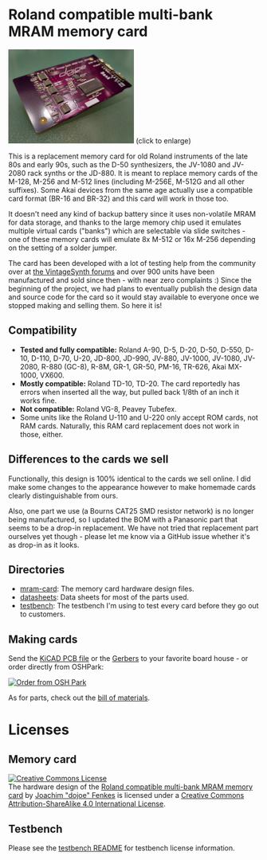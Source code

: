 # Roland compatible multi-bank MRAM memory card

[<img src="mr-revd-front.jpg" width="50%">](mr-revd-front.jpg) (click to enlarge)

This is a replacement memory card for old Roland instruments of the late 80s and early 90s, such as the D-50 synthesizers, the JV-1080 and JV-2080 rack synths or the JD-880. It is meant to replace memory cards of the M-128, M-256 and M-512 lines (including M-256E, M-512G and all other suffixes). Some Akai devices from the same age actually use a compatible card format (BR-16 and BR-32) and this card will work in those too.

It doesn't need any kind of backup battery since it uses non-volatile MRAM for data storage, and thanks to the large memory chip used it emulates multiple virtual cards ("banks") which are selectable via slide switches - one of these memory cards will emulate 8x M-512 or 16x M-256 depending on the setting of a solder jumper.

The card has been developed with a lot of testing help from the community over at [the VintageSynth forums](https://forum.vintagesynth.com/viewtopic.php?f=24&t=76886) and over 900 units have been manufactured and sold since then - with near zero complaints :) Since the beginning of the project, we had plans to eventually publish the design data and source code for the card so it would stay available to everyone once we stopped making and selling them. So here it is!

## Compatibility

* **Tested and fully compatible:** Roland A-90, D-5, D-20, D-50, D-550, D-10, D-110, D-70, U-20, JD-800, JD-990, JV-880, JV-1000, JV-1080, JV-2080, R-880 (GC-8), R-8M, GR-1, GR-50, PM-16, TR-626, Akai MX-1000, VX600.
* **Mostly compatible:** Roland TD-10, TD-20. The card reportedly has errors when inserted all the way, but pulled back 1/8th of an inch it works fine.
* **Not compatible:** Roland VG-8, Peavey Tubefex.
* Some units like the Roland U-110 and U-220 only accept ROM cards, not RAM cards. Naturally, this RAM card replacement does not work in those, either.

## Differences to the cards we sell

Functionally, this design is 100% identical to the cards we sell online. I did make some changes to the appearance however to make homemade cards clearly distinguishable from ours.

Also, one part we use (a Bourns CAT25 SMD resistor network) is no longer being manufactured, so I updated the BOM with a Panasonic part that seems to be a drop-in replacement. We have not tried that replacement part ourselves yet though - please let me know via a GitHub issue whether it's as drop-in as it looks.

## Directories

* [mram-card](mram-card): The memory card hardware design files.
* [datasheets](datasheets): Data sheets for most of the parts used.
* [testbench](testbench): The testbench I'm using to test every card before they go out to customers.

## Making cards

Send the [KiCAD PCB file](mram-card/d50mram.kicad_pcb) or the [Gerbers](mram-card/gerbers.zip) to your favorite board house - or order directly from OSHPark:

<a href="https://oshpark.com/shared_projects/AyL7HCIK"><img src="https://oshpark.com/packs/media/images/badge-5f4e3bf4bf68f72ff88bd92e0089e9cf.png" alt="Order from OSH Park"></img></a>

As for parts, check out the [bill of materials](mram-card/d50mram.bom.csv).

# Licenses

## Memory card

<a rel="license" href="http://creativecommons.org/licenses/by-sa/4.0/"><img alt="Creative Commons License" style="border-width:0" src="https://i.creativecommons.org/l/by-sa/4.0/88x31.png" /></a><br /><span xmlns:dct="http://purl.org/dc/terms/" property="dct:title">The hardware design of the <a href="https://github.com/dojoe/roland-mram-card">Roland compatible multi-bank MRAM memory card</a></span> by <a xmlns:cc="http://creativecommons.org/ns#" href="https://github.com/dojoe" property="cc:attributionName" rel="cc:attributionURL">Joachim "dojoe" Fenkes</a> is licensed under a <a rel="license" href="http://creativecommons.org/licenses/by-sa/4.0/">Creative Commons Attribution-ShareAlike 4.0 International License</a>.

## Testbench

Please see the [testbench README](testbench/README.md) for testbench license information.
